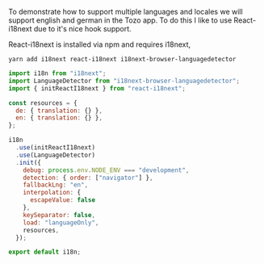 To demonstrate how to support multiple languages and locales we will support english and german in the Tozo app. To do this I like to use React-i18next due to it's nice hook support.

React-i18next is installed via npm and requires i18next,

```
yarn add i18next react-i18next i18next-browser-languagedetector
```

```javascript
import i18n from "i18next";
import LanguageDetector from "i18next-browser-languagedetector";
import { initReactI18next } from "react-i18next";

const resources = {
  de: { translation: {} },
  en: { translation: {} },
};

i18n
  .use(initReactI18next)
  .use(LanguageDetector)
  .init({
    debug: process.env.NODE_ENV === "development",
    detection: { order: ["navigator"] },
    fallbackLng: "en",
    interpolation: {
      escapeValue: false
    },
    keySeparator: false,
    load: "languageOnly",
    resources,
  });

export default i18n;
```
